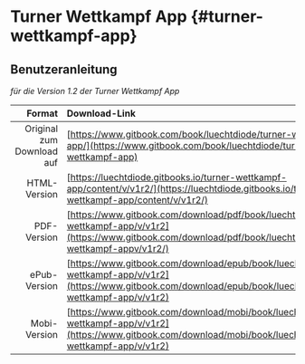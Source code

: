 # Turner Wettkampf App {#turner-wettkampf-app}

## Benutzeranleitung

*für die Version 1.2 der Turner Wettkampf App*

| Format  | Download-Link |
|--------:|:--------------|
| Original zum Download auf | [https://www.gitbook.com/book/luechtdiode/turner-wettkampf-app/](https://www.gitbook.com/book/luechtdiode/turner-wettkampf-app) |
| HTML-Version              | [https://luechtdiode.gitbooks.io/turner-wettkampf-app/content/v/v1r2/](https://luechtdiode.gitbooks.io/turner-wettkampf-app/content/v/v1r2/) |
| PDF-Version               | [https://www.gitbook.com/download/pdf/book/luechtdiode/turner-wettkampf-app/v/v1r2](https://www.gitbook.com/download/pdf/book/luechtdiode/turner-wettkampf-appv/v1r2/) |
| ePub-Version              | [https://www.gitbook.com/download/epub/book/luechtdiode/turner-wettkampf-app/v/v1r2](https://www.gitbook.com/download/epub/book/luechtdiode/turner-wettkampf-app/v/v1r2) |
| Mobi-Version              | [https://www.gitbook.com/download/mobi/book/luechtdiode/turner-wettkampf-app/v/v1r2](https://www.gitbook.com/download/mobi/book/luechtdiode/turner-wettkampf-app/v/v1r2) |